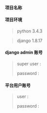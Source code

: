 #### 项目名称
> 

#### 项目环境
> python 3.4.3

> django 1.8.17

#### django admin 账号
> super user : 
>
> password : 

#### 平台用户账号
> user : 
>
> password : 

